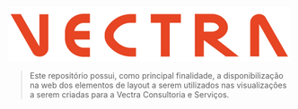 ﻿![logo](./logo_vectra/laranja_redimensionado.png)



> Este repositório possui, como principal finalidade, a disponibilização na web dos elementos de layout a serem utilizados nas visualizações a serem criadas para a Vectra Consultoria e Serviços.